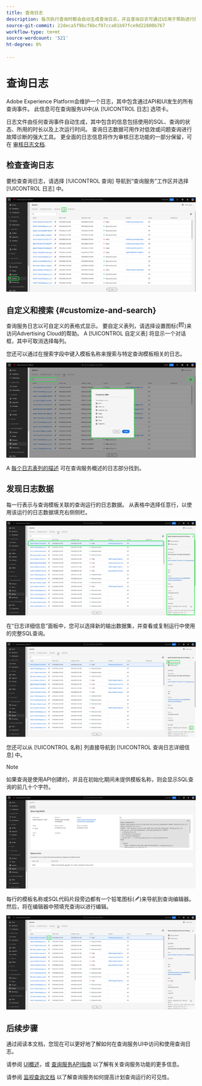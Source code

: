 ```yaml
---
title: 查询日志
description: 每次执行查询时都会自动生成查询日志，并且查询日志可通过UI用于帮助进行故障诊断。 本文档概述了如何使用和导航UI的查询服务日志部分。
source-git-commit: 22deca5f9bcf6bcf97cca01b97fce9d22800b767
workflow-type: tm+mt
source-wordcount: '521'
ht-degree: 0%

---
```


# 查询日志

Adobe Experience Platform会维护一个日志，其中包含通过API和UI发生的所有查询事件。 此信息可在查询服务UI中(从 [!UICONTROL 日志] 选项卡。

日志文件由任何查询事件自动生成，其中包含的信息包括使用的SQL、查询的状态、所用的时长以及上次运行时间。 查询日志数据可用作对低效或问题查询进行故障诊断的强大工具。 更全面的日志信息将作为审核日志功能的一部分保留，可在 [审核日志文档](../../landing/governance-privacy-security/audit-logs/overview.md).

## 检查查询日志

要检查查询日志，请选择 [!UICONTROL 查询] 导航到“查询服务”工作区并选择 [!UICONTROL 日志] 中。

![突出显示了“查询和日志”的Platform UI。](../images/ui/query-log/logs.png)

## 自定义和搜索 {#customize-and-search}

查询服务日志以可自定义的表格式显示。 要自定义表列，请选择设置图标(![设置图标。](../images/ui/query-log/settings-icon.png))来访问Advertising Cloud的帮助。 A [!UICONTROL 自定义表] 将显示一个对话框，其中可取消选择每列。

您还可以通过在搜索字段中键入模板名称来搜索与特定查询模板相关的日志。

![突出显示了“查询日志”工作区的搜索栏和“管理列表”下拉列表。](../images/ui/query-log/customize-logs.png)

A [每个日志表列的描述](./overview.md#log) 可在查询服务概述的日志部分找到。

## 发现日志数据

每一行表示与查询模板关联的查询运行的日志数据。 从表格中选择任意行，以使用该运行的日志数据填充右侧侧栏。

![在“查询日志”工作区中选择了一行，并在右侧侧栏中突出显示日志数据。](../images/ui/query-log/log-details.png)

在“日志详细信息”面板中，您可以选择新的输出数据集，并查看或复制运行中使用的完整SQL查询。

![选中一行的“查询日志”工作区，并突出显示输出数据集和SQL查询。](../images/ui/query-log/edit-output-dataset.png)

您还可以从 [!UICONTROL 名称] 列直接导航到 [!UICONTROL 查询日志详细信息] 中。

>[!NOTE]
>
>如果查询是使用API创建的，并且在初始化期间未提供模板名称，则会显示SQL查询的前几十个字符。

![“查询日志详细信息”视图。](../images/ui/query-log/query-log-details.png)

每行的模板名称或SQL代码片段旁边都有一个铅笔图标(![铅笔图标。](../images/ui/query-log/edit-icon.png))来导航到查询编辑器。 然后，将在编辑器中预填充查询以进行编辑。

![“查询日志”工作区中突出显示了铅笔图标。](../images/ui/query-log/edit-query.png)

## 后续步骤

通过阅读本文档，您现在可以更好地了解如何在查询服务UI中访问和使用查询日志。

请参阅 [UI概述](./overview.md)，或 [查询服务API指南](../api/getting-started.md) 以了解有关查询服务功能的更多信息。

请参阅 [监视查询文档](./monitor-queries.md) 以了解查询服务如何提高计划查询运行的可见性。
